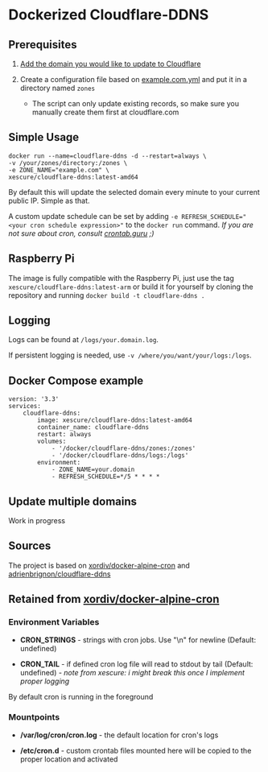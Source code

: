 # Dockerized Cloudflare-DDNS

## Prerequisites

1. [Add the domain you would like to update to Cloudflare](https://support.cloudflare.com/hc/en-us/articles/201720164-Creating-a-Cloudflare-account-and-adding-a-website)
2. Create a configuration file based on [example.com.yml](https://github.com/xescure/cloudflare-ddns-docker/blob/master/zones/example.com.yml) and put it in a directory named `zones`

    * The script can only update existing records, so make sure you manually create them first at cloudflare.com

## Simple Usage
```
docker run --name=cloudflare-ddns -d --restart=always \
-v /your/zones/directory:/zones \
-e ZONE_NAME="example.com" \
xescure/cloudflare-ddns:latest-amd64
```
By default this will update the selected domain every minute to your current public IP. Simple as that.

A custom update schedule can be set by adding `-e REFRESH_SCHEDULE="<your cron schedule expression>"` to the `docker run` command. *If you are not sure about cron, consult [crontab.guru](https://crontab.guru/) ;)*

## Raspberry Pi

The image is fully compatible with the Raspberry Pi, just use the tag `xescure/cloudflare-ddns:latest-arm` or build it for yourself by cloning the repository and running `docker build -t cloudflare-ddns .`

## Logging

Logs can be found at `/logs/your.domain.log`.

If persistent logging is needed, use `-v /where/you/want/your/logs:/logs`.

## Docker Compose example
```
version: '3.3'
services:
    cloudflare-ddns:
        image: xescure/cloudflare-ddns:latest-amd64
        container_name: cloudflare-ddns
        restart: always
        volumes:
            - '/docker/cloudflare-ddns/zones:/zones'
            - '/docker/cloudflare-ddns/logs:/logs'
        environment:
            - ZONE_NAME=your.domain
            - REFRESH_SCHEDULE=*/5 * * * *
```

## Update multiple domains

Work in progress

## Sources

The project is based on [xordiv/docker-alpine-cron](https://github.com/xordiv/docker-alpine-cron) and [adrienbrignon/cloudflare-ddns](https://github.com/adrienbrignon/cloudflare-ddns)

## Retained from [xordiv/docker-alpine-cron](https://github.com/xordiv/docker-alpine-cron)

### Environment Variables
* **CRON_STRINGS** - strings with cron jobs. Use "\n" for newline (Default: undefined)

* **CRON_TAIL** - if defined cron log file will read to stdout by tail (Default: undefined) *- note from xescure: i might break this once I implement proper logging*

By default cron is running in the foreground

### Mountpoints
* **/var/log/cron/cron.log** - the default location for cron's logs

* **/etc/cron.d** - custom crontab files mounted here will be copied to the proper location and activated
